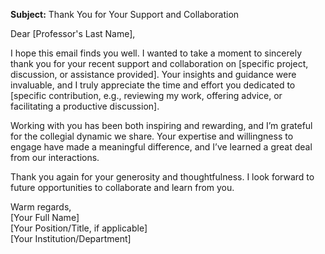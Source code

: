 **Subject:** Thank You for Your Support and Collaboration  

Dear [Professor's Last Name],  

I hope this email finds you well. I wanted to take a moment to sincerely thank you for your recent support and collaboration on [specific project, discussion, or assistance provided]. Your insights and guidance were invaluable, and I truly appreciate the time and effort you dedicated to [specific contribution, e.g., reviewing my work, offering advice, or facilitating a productive discussion].  

Working with you has been both inspiring and rewarding, and I’m grateful for the collegial dynamic we share. Your expertise and willingness to engage have made a meaningful difference, and I’ve learned a great deal from our interactions.  

Thank you again for your generosity and thoughtfulness. I look forward to future opportunities to collaborate and learn from you.  

Warm regards,  
[Your Full Name]  
[Your Position/Title, if applicable]  
[Your Institution/Department]
